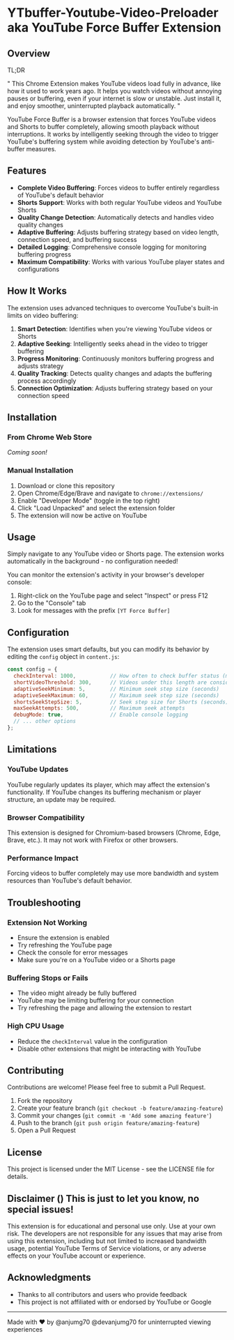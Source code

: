 # YTbuffer-Youtube-Video-Preloader aka YouTube Force Buffer Extension 

## Overview
TL;DR

" This Chrome Extension makes YouTube videos load fully in advance, like how it used to work years ago. It helps you watch videos without annoying pauses or buffering, even if your internet is slow or unstable. Just install it, and enjoy smoother, uninterrupted playback automatically. "

YouTube Force Buffer is a browser extension that forces YouTube videos and Shorts to buffer completely, allowing smooth playback without interruptions. It works by intelligently seeking through the video to trigger YouTube's buffering system while avoiding detection by YouTube's anti-buffer measures.

## Features
- **Complete Video Buffering**: Forces videos to buffer entirely regardless of YouTube's default behavior
- **Shorts Support**: Works with both regular YouTube videos and YouTube Shorts
- **Quality Change Detection**: Automatically detects and handles video quality changes
- **Adaptive Buffering**: Adjusts buffering strategy based on video length, connection speed, and buffering success
- **Detailed Logging**: Comprehensive console logging for monitoring buffering progress
- **Maximum Compatibility**: Works with various YouTube player states and configurations

## How It Works
The extension uses advanced techniques to overcome YouTube's built-in limits on video buffering:

1. **Smart Detection**: Identifies when you're viewing YouTube videos or Shorts
2. **Adaptive Seeking**: Intelligently seeks ahead in the video to trigger buffering
3. **Progress Monitoring**: Continuously monitors buffering progress and adjusts strategy
4. **Quality Tracking**: Detects quality changes and adapts the buffering process accordingly
5. **Connection Optimization**: Adjusts buffering strategy based on your connection speed

## Installation

### From Chrome Web Store
*Coming soon!*

### Manual Installation
1. Download or clone this repository
2. Open Chrome/Edge/Brave and navigate to `chrome://extensions/`
3. Enable "Developer Mode" (toggle in the top right)
4. Click "Load Unpacked" and select the extension folder
5. The extension will now be active on YouTube

## Usage
Simply navigate to any YouTube video or Shorts page. The extension works automatically in the background - no configuration needed!

You can monitor the extension's activity in your browser's developer console:
1. Right-click on the YouTube page and select "Inspect" or press F12
2. Go to the "Console" tab
3. Look for messages with the prefix `[YT Force Buffer]`

## Configuration
The extension uses smart defaults, but you can modify its behavior by editing the `config` object in `content.js`:

```javascript
const config = {
  checkInterval: 1000,           // How often to check buffer status (ms)
  shortVideoThreshold: 300,      // Videos under this length are considered short
  adaptiveSeekMinimum: 5,        // Minimum seek step size (seconds)
  adaptiveSeekMaximum: 60,       // Maximum seek step size (seconds)
  shortsSeekStepSize: 5,         // Seek step size for Shorts (seconds)
  maxSeekAttempts: 500,          // Maximum seek attempts
  debugMode: true,               // Enable console logging
  // ... other options
};
```

## Limitations

### YouTube Updates
YouTube regularly updates its player, which may affect the extension's functionality. If YouTube changes its buffering mechanism or player structure, an update may be required.

### Browser Compatibility
This extension is designed for Chromium-based browsers (Chrome, Edge, Brave, etc.). It may not work with Firefox or other browsers.

### Performance Impact
Forcing videos to buffer completely may use more bandwidth and system resources than YouTube's default behavior.

## Troubleshooting

### Extension Not Working
- Ensure the extension is enabled
- Try refreshing the YouTube page
- Check the console for error messages
- Make sure you're on a YouTube video or a Shorts page

### Buffering Stops or Fails
- The video might already be fully buffered
- YouTube may be limiting buffering for your connection
- Try refreshing the page and allowing the extension to restart

### High CPU Usage
- Reduce the `checkInterval` value in the configuration
- Disable other extensions that might be interacting with YouTube

## Contributing
Contributions are welcome! Please feel free to submit a Pull Request.

1. Fork the repository
2. Create your feature branch (`git checkout -b feature/amazing-feature`)
3. Commit your changes (`git commit -m 'Add some amazing feature'`)
4. Push to the branch (`git push origin feature/amazing-feature`)
5. Open a Pull Request

## License
This project is licensed under the MIT License - see the LICENSE file for details.

## Disclaimer () This is just to let you know, no special issues!
This extension is for educational and personal use only. Use at your own risk. The developers are not responsible for any issues that may arise from using this extension, including but not limited to increased bandwidth usage, potential YouTube Terms of Service violations, or any adverse effects on your YouTube account or experience.

## Acknowledgments
- Thanks to all contributors and users who provide feedback
- This project is not affiliated with or endorsed by YouTube or Google

---

Made with ❤️ by @anjumg70 @devanjumg70 for uninterrupted viewing experiences
